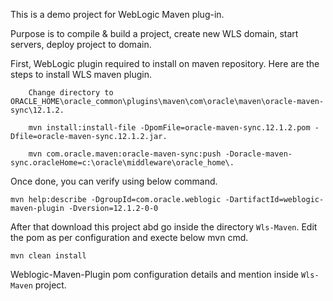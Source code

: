This is a demo project for WebLogic Maven plug-in.

Purpose is to compile & build a project, create new WLS domain, start servers, deploy project to domain.

First, WebLogic plugin required to install on maven repository. Here are the steps to install WLS maven plugin.

```
    Change directory to ORACLE_HOME\oracle_common\plugins\maven\com\oracle\maven\oracle-maven-sync\12.1.2.

    mvn install:install-file -DpomFile=oracle-maven-sync.12.1.2.pom -Dfile=oracle-maven-sync.12.1.2.jar.

    mvn com.oracle.maven:oracle-maven-sync:push -Doracle-maven-sync.oracleHome=c:\oracle\middleware\oracle_home\.

```

Once done, you can verify using below command.
```
mvn help:describe -DgroupId=com.oracle.weblogic -DartifactId=weblogic-maven-plugin -Dversion=12.1.2-0-0
```

After that download this project abd go inside the directory ```Wls-Maven```. Edit the pom as per configuration and execte below mvn cmd.
```
mvn clean install
```

Weblogic-Maven-Plugin pom configuration details and mention inside ```Wls-Maven``` project.

